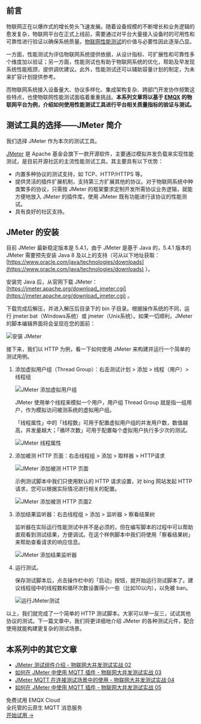 ## 前言

物联网正在以爆炸式的增长势头飞速发展。随着设备规模的不断增长和业务逻辑的愈发复杂，物联网平台在正式上线前，需要通过对平台大量接入设备时的可用性和可靠性进行验证以确保系统质量。[物联网性能测试](https://www.emqx.com/zh/products/xmeter)的价值与必要性因此逐渐凸显。

一方面，性能测试为评估物联网系统提供依据，从设计指标、可扩展性和可靠性多个维度加以验证；另一方面，性能测试也有助于物联网系统的优化，帮助及早发现系统性能瓶颈，提供调优建议。此外，性能测试还可以辅助容量计划的制定，为未来扩容计划提供参考。

而物联网系统接入设备量大、协议多样化、集成架构复杂、跨部门开发协作频繁这些特点，也使物联网性能测试面临着重重挑战。**本系列文章将以基于 [EMQX](https://www.emqx.com/zh/products/emqx) 的物联网平台为例，介绍如何使用性能测试工具进行平台相关质量指标的验证与测试。**

## 测试工具的选择——JMeter 简介

我们选择 JMeter 作为本次的测试工具。

[JMeter](https://jmeter.apache.org) 是 Apache 基金会旗下一款开源软件，主要通过模拟并发负载来实现性能测试，是目前开源社区的主流性能测试工具。其主要具有以下优势：

- 内置多种协议的测试支持，如 TCP、HTTP/HTTPS 等。
- 提供灵活的插件扩展机制，支持第三方扩展其他的协议。对于物联网系统中种类繁多的协议，只需按 JMeter 的框架要求定制开发所需协议业务逻辑，就能方便地放入 JMeter 的插件库，使用 JMeter 既有功能进行该协议的性能测试。
- 具有良好的社区支持。

## JMeter 的安装

目前 JMeter 最新稳定版本是 5.4.1，由于 JMeter 是基于 Java 的，5.4.1 版本的 JMeter 需要预先安装 Java 8 及以上的支持（可从以下地址获取：[https://www.oracle.com/java/technologies/downloads](https://www.oracle.com/java/technologies/downloads) ）。

安装完 Java 后，从官网下载 JMeter：[https://jmeter.apache.org/download_jmeter.cgi](https://jmeter.apache.org/download_jmeter.cgi) 。

下载完成后解压，并进入解压后目录下的 bin 子目录。根据操作系统的不同，运行 jmeter.bat（Windows系统）或 jmeter（Unix系统）。如果一切顺利，JMeter 的脚本编辑界面将会呈现在您的面前：

![安装 JMeter](https://assets.emqx.com/images/4609157fd7134937f961b7ea865b70a3.png)

接下来，我们以 HTTP 为例，看一下如何使用 JMeter 来构建并运行一个简单的测试用例。

1. 添加虚拟用户组（Thread Group）：右击测试计划 > 添加 > 线程（用户）> 线程组

   ![JMeter 添加虚拟用户组](https://assets.emqx.com/images/30f13fb31cc91973b2b96331eb489caf.png)

   JMeter 使用单个线程来模拟一个用户，用户组 Thread Group 就是指一组用户，作为模拟访问被测系统的虚拟用户组。

   「线程属性」中的「线程数」可用于配置虚拟用户组的并发用户数，数值越高，并发量越大；「循环次数」可用于配置每个虚拟用户执行多少次的测试。

   ![JMeter 线程属性](https://assets.emqx.com/images/912dd10b41740f7d96c24bbec526703f.png)

2. 添加被测 HTTP 页面：右击线程组 > 添加 > 取样器 > HTTP请求

   ![JMeter 添加被测 HTTP 页面](https://assets.emqx.com/images/ea70b47f38d2dab43bb24315a8e1ed72.png)

   示例测试脚本中我们只使用默认的 HTTP 请求设置，对 bing 网站发起 HTTP 请求，您可以根据实际情况进行相关的配置。

   ![JMeter 添加被测 HTTP 页面2](https://assets.emqx.com/images/cbe81f4bd52ef37b72e8ad9bea08c21f.png)

3. 添加结果监听器：右击线程组 > 添加 > 监听器 > 察看结果树

   监听器在实际运行性能测试中并不是必须的，但在编写脚本的过程中可以帮助直观看到测试结果，方便调试。在这个样例脚本中我们将使用「察看结果树」来帮助查看请求的响应信息。

   ![JMeter 添加结果监听器](https://assets.emqx.com/images/c077ea6fea30948e41ca60e5aad2176b.png)

4. 运行测试。

   保存测试脚本后，点击操作栏中的「启动」按钮，就开始运行测试脚本了。建议线程组中的线程数和循环次数设置得小一些（比如10以内），以免被 ban。

   ![运行JMeter测试](https://assets.emqx.com/images/f6f9b1200acc5db71be4a0e26aa8ba35.png)

以上，我们就完成了一个简单的 HTTP 测试脚本。大家可以举一反三，试试其他协议的测试。下一篇文章中，我们将更详细地介绍 JMeter 的各种测试元件，配合使用就能构建更复杂的测试场景。

## 本系列中的其它文章

- [JMeter 测试组件介绍 - 物联网大并发测试实战 02](https://www.emqx.com/zh/blog/introduction-to-jmeter-test-components)
- [如何在 JMeter 中使用 MQTT 插件 - 物联网大并发测试实战 03](https://www.emqx.com/zh/blog/how-to-use-the-mqtt-plugin-in-jmeter)
- [JMeter MQTT 在连接测试场景中的使用 - 物联网大并发测试实战 04](https://www.emqx.com/zh/blog/test-mqtt-connection-with-jmeter)
- [如何在 JMeter 中使用 MQTT 插件 - 物联网大并发测试实战 05](https://www.emqx.com/zh/blog/the-use-of-jmeter-mqtt-in-subscription-and-publishing-test-scenarios)


<section class="promotion">
    <div>
        免费试用 EMQX Cloud
        <div class="is-size-14 is-text-normal has-text-weight-normal">全托管的云原生 MQTT 消息服务</div>
    </div>
    <a href="https://www.emqx.com/zh/signup?continue=https://cloud.emqx.com/console/deployments/0?oper=new" class="button is-gradient px-5">开始试用 →</a >
</section>
